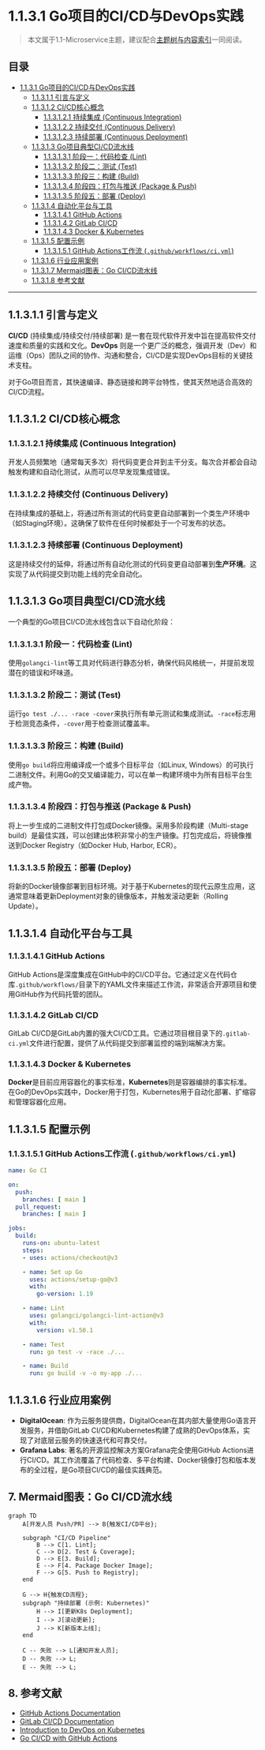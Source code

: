 # 1.1.3.1 Go项目的CI/CD与DevOps实践

> 本文属于1.1-Microservice主题，建议配合[主题树与内容索引](../../00-主题树与内容索引.md)一同阅读。

## 目录

- [1.1.3.1 Go项目的CI/CD与DevOps实践](#1131-go项目的cicd与devops实践)
  - [1.1.3.1.1 引言与定义](#11311-引言与定义)
  - [1.1.3.1.2 CI/CD核心概念](#11312-cicd核心概念)
    - [1.1.3.1.2.1 持续集成 (Continuous Integration)](#113121-持续集成-continuous-integration)
    - [1.1.3.1.2.2 持续交付 (Continuous Delivery)](#113122-持续交付-continuous-delivery)
    - [1.1.3.1.2.3 持续部署 (Continuous Deployment)](#113123-持续部署-continuous-deployment)
  - [1.1.3.1.3 Go项目典型CI/CD流水线](#11313-go项目典型cicd流水线)
    - [1.1.3.1.3.1 阶段一：代码检查 (Lint)](#113131-阶段一代码检查-lint)
    - [1.1.3.1.3.2 阶段二：测试 (Test)](#113132-阶段二测试-test)
    - [1.1.3.1.3.3 阶段三：构建 (Build)](#113133-阶段三构建-build)
    - [1.1.3.1.3.4 阶段四：打包与推送 (Package & Push)](#113134-阶段四打包与推送-package--push)
    - [1.1.3.1.3.5 阶段五：部署 (Deploy)](#113135-阶段五部署-deploy)
  - [1.1.3.1.4 自动化平台与工具](#11314-自动化平台与工具)
    - [1.1.3.1.4.1 GitHub Actions](#113141-github-actions)
    - [1.1.3.1.4.2 GitLab CI/CD](#113142-gitlab-cicd)
    - [1.1.3.1.4.3 Docker & Kubernetes](#113143-docker--kubernetes)
  - [1.1.3.1.5 配置示例](#11315-配置示例)
    - [1.1.3.1.5.1 GitHub Actions工作流 (`.github/workflows/ci.yml`)](#113151-github-actions工作流-githubworkflowsciyml)
  - [1.1.3.1.6 行业应用案例](#11316-行业应用案例)
  - [1.1.3.1.7 Mermaid图表：Go CI/CD流水线](#11317-mermaid图表go-cicd流水线)
  - [1.1.3.1.8 参考文献](#11318-参考文献)

---

## 1.1.3.1.1 引言与定义

**CI/CD** (持续集成/持续交付/持续部署) 是一套在现代软件开发中旨在提高软件交付速度和质量的实践和文化。**DevOps** 则是一个更广泛的概念，强调开发（Dev）和运维（Ops）团队之间的协作、沟通和整合，CI/CD是实现DevOps目标的关键技术支柱。

对于Go项目而言，其快速编译、静态链接和跨平台特性，使其天然地适合高效的CI/CD流程。

## 1.1.3.1.2 CI/CD核心概念

### 1.1.3.1.2.1 持续集成 (Continuous Integration)

开发人员频繁地（通常每天多次）将代码变更合并到主干分支。每次合并都会自动触发构建和自动化测试，从而可以尽早发现集成错误。

### 1.1.3.1.2.2 持续交付 (Continuous Delivery)

在持续集成的基础上，将通过所有测试的代码变更自动部署到一个类生产环境中（如Staging环境）。这确保了软件在任何时候都处于一个可发布的状态。

### 1.1.3.1.2.3 持续部署 (Continuous Deployment)

这是持续交付的延伸，将通过所有自动化测试的代码变更自动部署到**生产环境**。这实现了从代码提交到功能上线的完全自动化。

## 1.1.3.1.3 Go项目典型CI/CD流水线

一个典型的Go项目CI/CD流水线包含以下自动化阶段：

### 1.1.3.1.3.1 阶段一：代码检查 (Lint)

使用`golangci-lint`等工具对代码进行静态分析，确保代码风格统一，并提前发现潜在的错误和坏味道。

### 1.1.3.1.3.2 阶段二：测试 (Test)

运行`go test ./... -race -cover`来执行所有单元测试和集成测试。`-race`标志用于检测竞态条件，`-cover`用于检查测试覆盖率。

### 1.1.3.1.3.3 阶段三：构建 (Build)

使用`go build`将应用编译成一个或多个目标平台（如Linux, Windows）的可执行二进制文件。利用Go的交叉编译能力，可以在单一构建环境中为所有目标平台生成产物。

### 1.1.3.1.3.4 阶段四：打包与推送 (Package & Push)

将上一步生成的二进制文件打包成Docker镜像。采用多阶段构建（Multi-stage build）是最佳实践，可以创建出体积非常小的生产镜像。打包完成后，将镜像推送到Docker Registry（如Docker Hub, Harbor, ECR）。

### 1.1.3.1.3.5 阶段五：部署 (Deploy)

将新的Docker镜像部署到目标环境。对于基于Kubernetes的现代云原生应用，这通常意味着更新Deployment对象的镜像版本，并触发滚动更新（Rolling Update）。

## 1.1.3.1.4 自动化平台与工具

### 1.1.3.1.4.1 GitHub Actions

GitHub Actions是深度集成在GitHub中的CI/CD平台。它通过定义在代码仓库`.github/workflows/`目录下的YAML文件来描述工作流，非常适合开源项目和使用GitHub作为代码托管的团队。

### 1.1.3.1.4.2 GitLab CI/CD

GitLab CI/CD是GitLab内置的强大CI/CD工具。它通过项目根目录下的`.gitlab-ci.yml`文件进行配置，提供了从代码提交到部署监控的端到端解决方案。

### 1.1.3.1.4.3 Docker & Kubernetes

**Docker**是目前应用容器化的事实标准，**Kubernetes**则是容器编排的事实标准。在Go的DevOps实践中，Docker用于打包，Kubernetes用于自动化部署、扩缩容和管理容器化应用。

## 1.1.3.1.5 配置示例

### 1.1.3.1.5.1 GitHub Actions工作流 (`.github/workflows/ci.yml`)

```yaml
name: Go CI

on:
  push:
    branches: [ main ]
  pull_request:
    branches: [ main ]

jobs:
  build:
    runs-on: ubuntu-latest
    steps:
    - uses: actions/checkout@v3

    - name: Set up Go
      uses: actions/setup-go@v3
      with:
        go-version: 1.19

    - name: Lint
      uses: golangci/golangci-lint-action@v3
      with:
        version: v1.50.1

    - name: Test
      run: go test -v -race ./...

    - name: Build
      run: go build -v -o my-app ./...
```

## 1.1.3.1.6 行业应用案例

- **DigitalOcean**: 作为云服务提供商，DigitalOcean在其内部大量使用Go语言开发服务，并借助GitLab CI/CD和Kubernetes构建了成熟的DevOps体系，实现了对底层云服务的快速迭代和可靠交付。
- **Grafana Labs**: 著名的开源监控解决方案Grafana完全使用GitHub Actions进行CI/CD。其工作流覆盖了代码检查、多平台构建、Docker镜像打包和版本发布的全过程，是Go项目CI/CD的最佳实践典范。

## 7. Mermaid图表：Go CI/CD流水线

```mermaid
graph TD
    A[开发人员 Push/PR] --> B{触发CI/CD平台};
    
    subgraph "CI/CD Pipeline"
        B --> C[1. Lint];
        C --> D[2. Test & Coverage];
        D --> E[3. Build];
        E --> F[4. Package Docker Image];
        F --> G[5. Push to Registry];
    end

    G --> H{触发CD流程};
    subgraph "持续部署 (示例: Kubernetes)"
        H --> I[更新K8s Deployment];
        I --> J[滚动更新];
        J --> K[新版本上线];
    end

    C -- 失败 --> L[通知开发人员];
    D -- 失败 --> L;
    E -- 失败 --> L;
```

## 8. 参考文献

- [GitHub Actions Documentation](https://docs.github.com/en/actions)
- [GitLab CI/CD Documentation](https://docs.gitlab.com/ee/ci/)
- [Introduction to DevOps on Kubernetes](https://www.digitalocean.com/community/conceptual_articles/introduction-to-devops-on-kubernetes)
- [Go CI/CD with GitHub Actions](https://blog.logrocket.com/ci-cd-for-golang-with-github-actions/)

